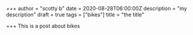 +++
author = "scotty b"
date = 2020-08-28T06:00:00Z
description = "my description"
draft = true
tags = ["bikes"]
title = "the title"

+++
This is a post about bikes